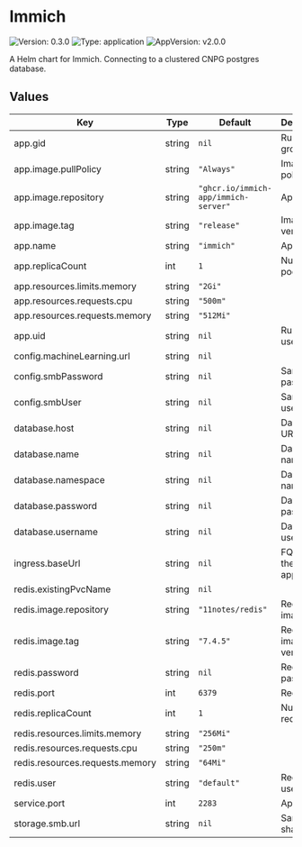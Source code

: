 # Immich

![Version: 0.3.0](https://img.shields.io/badge/Version-0.3.0-informational?style=flat-square) ![Type: application](https://img.shields.io/badge/Type-application-informational?style=flat-square) ![AppVersion: v2.0.0](https://img.shields.io/badge/AppVersion-v2.0.0-informational?style=flat-square)

A Helm chart for Immich. Connecting to a clustered CNPG postgres database.

## Values

| Key | Type | Default | Description |
|-----|------|---------|-------------|
| app.gid | string | `nil` | Runtime group |
| app.image.pullPolicy | string | `"Always"` | Image pull policy |
| app.image.repository | string | `"ghcr.io/immich-app/immich-server"` | App image |
| app.image.tag | string | `"release"` | Image version |
| app.name | string | `"immich"` | App name |
| app.replicaCount | int | `1` | Number of pods |
| app.resources.limits.memory | string | `"2Gi"` |  |
| app.resources.requests.cpu | string | `"500m"` |  |
| app.resources.requests.memory | string | `"512Mi"` |  |
| app.uid | string | `nil` | Runtime user |
| config.machineLearning.url | string | `nil` |  |
| config.smbPassword | string | `nil` | Samba password |
| config.smbUser | string | `nil` | Samba username |
| database.host | string | `nil` | Database URL |
| database.name | string | `nil` | Database name |
| database.namespace | string | `nil` | Database namespace |
| database.password | string | `nil` | Database password |
| database.username | string | `nil` | Database username |
| ingress.baseUrl | string | `nil` | FQDN for the application |
| redis.existingPvcName | string | `nil` |  |
| redis.image.repository | string | `"11notes/redis"` | Redis image |
| redis.image.tag | string | `"7.4.5"` | Redis image version |
| redis.password | string | `nil` | Redis password |
| redis.port | int | `6379` | Redis port |
| redis.replicaCount | int | `1` | Number of redis pods |
| redis.resources.limits.memory | string | `"256Mi"` |  |
| redis.resources.requests.cpu | string | `"250m"` |  |
| redis.resources.requests.memory | string | `"64Mi"` |  |
| redis.user | string | `"default"` | Redis username |
| service.port | int | `2283` | App port |
| storage.smb.url | string | `nil` | Samba share URL |
